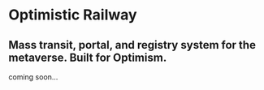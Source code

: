 # Optimistic Railway

## Mass transit, portal, and registry system for the metaverse. Built for Optimism.
coming soon...
